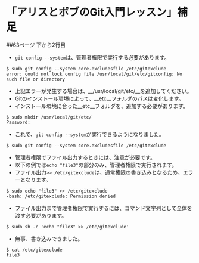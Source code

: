 「アリスとボブのGit入門レッスン」補足
=========================================
##63ページ 下から2行目
* `git config --system`は、管理者権限で実行する必要があります。

````
$ sudo git config --system core.excludesfile /etc/gitexclude
error: could not lock config file /usr/local/git/etc/gitconfig: No such file or directory
````

* 上記エラーが発生する場合は、__/usr/local/git/etc/__を追加してください。
 * Gitのインストール環境によって、__etc__フォルダのパスは変化します。
 * インストール環境に合った__etc__フォルダを、追加する必要があります。

````
$ sudo mkdir /usr/local/git/etc/
Password:
````

* これで、`git config --system`が実行できるようになりました。

````
$ sudo git config --system core.excludesfile /etc/gitexclude
````

* 管理者権限でファイル出力するときには、注意が必要です。
 * 以下の例では`echo "file3"`の部分のみ、管理者権限で実行されます。
 * ファイル出力`>> /etc/gitexclude`は、通常権限の書き込みとなるため、エラーとなります。

````
$ sudo echo "file3" >> /etc/gitexclude
-bash: /etc/gitexclude: Permission denied
````

* ファイル出力まで管理者権限で実行するには、コマンド文字列として全体を渡す必要があります。

````
$ sudo sh -c 'echo "file3" >> /etc/gitexclude'
````

* 無事、書き込みできました。

````
$ cat /etc/gitexclude
file3
````